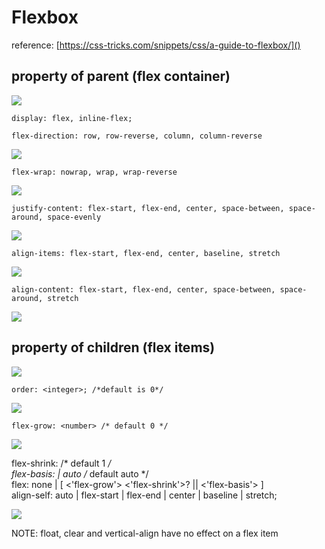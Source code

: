 # Flexbox

reference: [https://css-tricks.com/snippets/css/a-guide-to-flexbox/]()

## property of parent (flex container)
![](./assets/flexbox/parent-container.png?raw=true)

```
display: flex, inline-flex;
```

```
flex-direction: row, row-reverse, column, column-reverse
```
![](./assets/flexbox/flex-direction.png?raw=true)

```
flex-wrap: nowrap, wrap, wrap-reverse 
```
![](./assets/flexbox/flex-wrap.png?raw=true)

```
justify-content: flex-start, flex-end, center, space-between, space-around, space-evenly 
```

![](./assets/flexbox/justify-content.png?raw=true)

```
align-items: flex-start, flex-end, center, baseline, stretch 
```

![](./assets/flexbox/align-items.png?raw=true)

```
align-content: flex-start, flex-end, center, space-between, space-around, stretch
```

![](./assets/flexbox/align-content.png?raw=true)

## property of children (flex items)
![](./assets/flexbox/child-container.png?raw=true)

```
order: <integer>; /*default is 0*/
```
![](./assets/flexbox/order.png?raw=true)

```
flex-grow: <number> /* default 0 */   
```
![](./assets/flexbox/flex-grow.png?raw=true)

flex-shrink: <number> /* default 1 */   
flex-basis: <length> | auto /* default auto */   
flex: none | [ <'flex-grow'> <'flex-shrink'>? || <'flex-basis'> ]   
align-self: auto | flex-start | flex-end | center | baseline | stretch;  

![](./assets/flexbox/align-self.png?raw=true)

NOTE: float, clear and vertical-align have no effect on a flex item 

